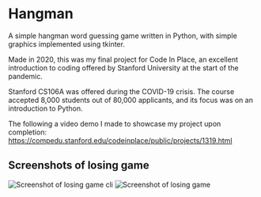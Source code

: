 # Hangman

A simple hangman word guessing game written in Python, with simple graphics implemented using tkinter.

Made in 2020, this was my final project for Code In Place, an excellent introduction to coding offered by Stanford University
at the start of the pandemic.

Stanford CS106A was offered during the COVID-19 crisis. The course accepted 8,000 students out of 80,000 applicants, and its focus was on an introduction to Python.

The following a video demo I made to showcase my project upon completion:
https://compedu.stanford.edu/codeinplace/public/projects/1319.html

## Screenshots of losing game
![Screenshot of losing game cli](https://caleb-mitchell.github.io/repo-readme-images/public/images/hangman_screenshot_cli.png)
![Screenshot of losing game](https://caleb-mitchell.github.io/repo-readme-images/public/images/hangman_screenshot.png)
